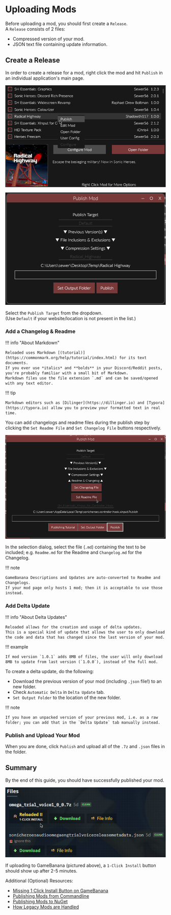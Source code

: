 # Uploading Mods

Before uploading a mod, you should first create a `Release`.  
A `Release` consists of 2 files:  
- Compressed version of your mod.  
- JSON text file containing update information.  

## Create a Release

In order to create a release for a mod, right click the mod and hit `Publish` in an individual application's main page.  

![](./Images/Publish-GUI-1.png)  

![](./Images/Publish-GUI-2.png)  

Select the `Publish Target` from the dropdown.  
(Use `Default` if your website/location is not present in the list.)

### Add a Changelog & Readme

!!! info "About Markdown"

    Reloaded uses Markdown [(tutorial)](https://commonmark.org/help/tutorial/index.html) for its text documents.  
    If you ever use *italics* and **bolds** in your Discord/Reddit posts, you're probably familiar with a small bit of Markdown.  
    Markdown files use the file extension `.md` and can be saved/opened with any text editor.  

!!! tip

    Markdown editors such as [Dilinger](https://dillinger.io) and [Typora](https://typora.io) allow you to preview your formatted text in real time.  

You can add changelogs and readme files during the publish step by clicking the `Set Readme File` and `Set Changelog File` buttons respectively.  

![](./Images/PublishChangelog.png)  

In the selection dialog, select the file (`.md`) containing the text to be included; e.g. `Readme.md` for the Readme and `Changelog.md` for the Changelog.  

!!! note

    GameBanana Descriptions and Updates are auto-converted to Readme and Changelogs.  
    If your mod page only hosts 1 mod; then it is acceptable to use those instead.  

### Add Delta Update

!!! info "About Delta Updates"

    Reloaded allows for the creation and usage of delta updates.  
    This is a special kind of update that allows the user to only download the code and data that has changed since the last version of your mod.  

!!! example

    If mod version `1.0.1` adds 8MB of files, the user will only download 8MB to update from last version (`1.0.0`), instead of the full mod. 

To create a delta update, do the following:  
- Download the previous version of your mod (including `.json` file!) to an new folder.  
- Check `Automatic Delta` in `Delta Update` tab.  
- `Set Output Folder` to the location of the new folder.  

!!! note

    If you have an unpacked version of your previous mod, i.e. as a raw folder; you can add that in the `Delta Update` tab manually instead.  

### Publish and Upload Your Mod

When you are done, click `Publish` and upload all of the `.7z` and `.json` files in the folder.  

## Summary

By the end of this guide, you should have successfully published your mod.  

![](./Images/OneClickInstallGb.png)  

If uploading to GameBanana (pictured above), a `1-Click Install` button should show up after 2-5 minutes.  

Additional (Optional) Resources:  
- [Missing 1 Click Install Button on GameBanana](./CreatingReleaseExtras.md#missing-1-click-install-on-gamebanana)  
- [Publishing Mods from Commandline](./CreatingReleaseExtras.md#publishing-mods-from-commandline)  
- [Publishing Mods to NuGet](./CreatingReleaseExtras.md#uploading-to-nuget)  
- [How Legacy Mods are Handled](./CreatingReleaseExtras.md#handling-legacy-mods)  